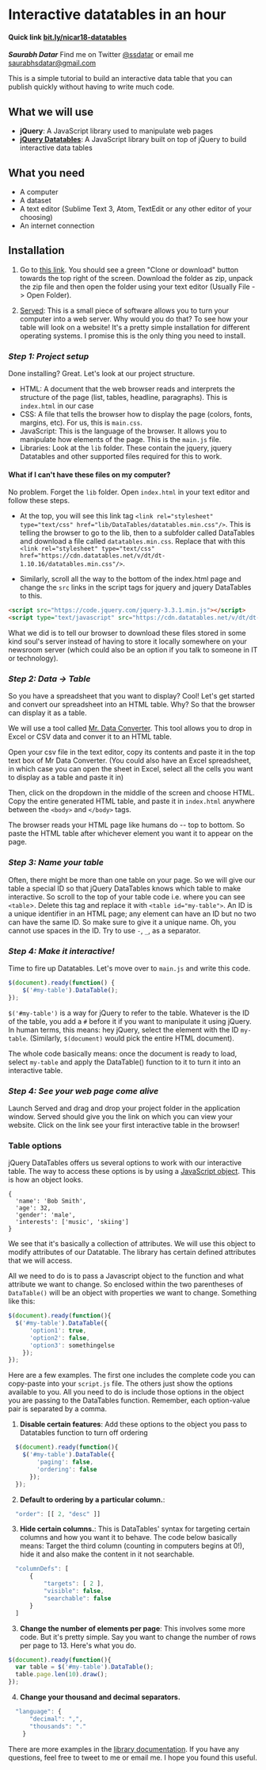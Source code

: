 # Interactive datatables in an hour
#### Quick link [bit.ly/nicar18-datatables](http://bit.ly/nicar18-datatables)

***Saurabh Datar***
Find me on Twitter [@ssdatar](https://twitter.com/ssdatar) or email me
saurabhsdatar@gmail.com

This is a simple tutorial to build an interactive data table that you can publish quickly without having to write much code. 

## What we will use
- **jQuery**: A JavaScript library used to manipulate web pages
- **[jQuery Datatables](https://datatables.net/)**: A JavaScript library built on top of jQuery to build interactive data tables

## What you need
- A computer
- A dataset
- A text editor (Sublime Text 3, Atom, TextEdit or any other editor of your choosing)
- An internet connection

## Installation
1. Go to [this link](https://github.com/ssdatar/datatables-nicar2018). You should see a green "Clone or download" button towards the top right of the screen. Download the folder as zip, unpack the zip file and then open the folder using your text editor (Usually File -> Open Folder). 

2. [Served](http://enjalot.github.io/served/): This is a small piece of software allows you to turn your computer into a web server. Why would you do that? To see how your table will look on a website! It's a pretty simple installation for different operating systems. I promise this is the only thing you need to install.

### ***Step 1: Project setup***
Done installing? Great. Let's look at our project structure.

- HTML: A document that the web browser reads and interprets the structure of the page (list, tables, headline, paragraphs). This is `index.html` in our case
- CSS: A file that tells the browser how to display the page (colors, fonts, margins, etc). For us, this is `main.css`.
- JavaScript: This is the language of the browser. It allows you to manipulate how elements of the page. This is the `main.js` file.
- Libraries: Look at the `lib` folder. These contain the jquery, jquery Datatables and other supported files required for this to work.

#### What if I can't have these files on my computer?
No problem. Forget the `lib` folder. Open `index.html` in your text editor and follow these steps.
- At the top, you will see this link tag `<link rel="stylesheet" type="text/css" href="lib/DataTables/datatables.min.css"/>`. This is telling the browser to go to the lib, then to a subfolder called DataTables and download a file called `datatables.min.css`. Replace that with this `<link rel="stylesheet" type="text/css" href="https://cdn.datatables.net/v/dt/dt-1.10.16/datatables.min.css"/>`.

- Similarly, scroll all the way to the bottom of the index.html page and change the `src` links in the script tags for jquery and jquery DataTables to this.
```html
<script src="https://code.jquery.com/jquery-3.3.1.min.js"></script>
<script type="text/javascript" src="https://cdn.datatables.net/v/dt/dt-1.10.16/datatables.min.js"></script>
```

What we did is to tell our browser to download these files stored in some kind soul's server instead of having to store it locally somewhere on your newsroom server (which could also be an option if you talk to someone in IT or technology).

### ***Step 2: Data -> Table***
So you have a spreadsheet that you want to display? Cool! Let's get started and convert our spreadsheet into an HTML table. Why? So that the browser can display it as a table. 

We will use a tool called [Mr. Data Converter](https://shancarter.github.io/mr-data-converter). This tool allows you to drop in Excel or CSV data and conver it to an HTML table.

Open your csv file in the text editor, copy its contents and paste it in the top text box of Mr Data Converter. (You could also have an Excel spreadsheet, in which case you can open the sheet in Excel, select all the cells you want to display as a table and paste it in)

Then, click on the dropdown in the middle of the screen and choose HTML. Copy the entire generated HTML table, and paste it in `index.html` anywhere between the `<body>` and `</body>` tags. 

The browser reads your HTML page like humans do -- top to bottom. So paste the HTML table after whichever element you want it to appear on the page.

### ***Step 3: Name your table***
Often, there might be more than one table on your page. So we will give our table a special ID so that jQuery DataTables knows which table to make interactive. So scroll to the top of your table code i.e. where you can see `<table`>. Delete this tag and replace it with `<table id="my-table">`. An ID is a unique identifier in an HTML page; any element can have an ID but no two can have the same ID. So make sure to give it a unique name. Oh, you cannot use spaces in the ID. Try to use `-`, `_`, as a separator.

### ***Step 4: Make it interactive!***
Time to fire up Datatables. Let's move over to `main.js` and write this code.
```javascript
$(document).ready(function() {
    $('#my-table').DataTable();
});
```

`$('#my-table')` is a way for jQuery to refer to the table. Whatever is the ID of the table, you add a `#` before it if you want to manipulate it using jQuery. In human terms, this means: hey jQuery, select the element with the ID `my-table`. (Similarly, `$(document)` would pick the entire HTML document).

The whole code basically means: once the document is ready to load, select `my-table` and apply the DataTable() function to it to turn it into an interactive table.

### ***Step 4: See your web page come alive*** 
Launch Served and drag and drop your project folder in the application window. Served should give you the link on which you can view your website. Click on the link see your first interactive table in the browser!

### Table options
jQuery DataTables offers us several options to work with our interactive table. The way to access these options is by using a [JavaScript object](https://developer.mozilla.org/en-US/docs/Learn/JavaScript/Objects/Basics). This is how an object looks.

```
{
  'name': 'Bob Smith',
  'age': 32,
  'gender': 'male',
  'interests': ['music', 'skiing']
}
```

We see that it's basically a collection of attributes. We will use this object to modify attributes of our Datatable. The library has certain defined attributes that we will access. 

All we need to do is to pass a Javascript object to the function and what attribute we want to change. So enclosed within the two parentheses of `DataTable()` will be an object with properties we want to change. Something like this:

```javascript
$(document).ready(function(){
  $('#my-table').DataTable({
      'option1': true,
      'option2': false,
      'option3': somethingelse
    });
});
```

Here are a few examples. The first one includes the complete code you can copy-paste into your `script.js` file. The others just show the options available to you. All you need to do is include those options in the object you are passing to the DataTables function. Remember, each option-value pair is separated by a comma.

1. **Disable certain features**: Add these options to the object you pass to Datatables function to turn off ordering
```javascript
  $(document).ready(function(){
    $('#my-table').DataTable({
        'paging': false,
        'ordering': false
      });
  });
```


2. **Default to ordering by a particular column.**: 
```javascript
  "order": [[ 2, "desc" ]]

```

3. **Hide certain columns.**: This is DataTables' syntax for targeting certain columns and how you want it to behave. The code below basically means: Target the third column (counting in computers begins at 0!), hide it and also make the content in it not searchable.
```javascript
  "columnDefs": [
      {
          "targets": [ 2 ],
          "visible": false,
          "searchable": false
      }
  ]
```

3. **Change the number of elements per page**: This involves some more code. But it's pretty simple. Say you want to change the number of rows per page to 13. Here's what you do.
```javascript
$(document).ready(function(){
  var table = $('#my-table').DataTable();
  table.page.len(10).draw();
});
```

4. **Change your thousand and decimal separators.**
```javascript
  "language": {
      "decimal": ",",
      "thousands": "."
    }
```

There are more examples in the [library documentation](https://datatables.net/examples/index). If you have any questions, feel free to tweet to me or email me. I hope you found this useful.